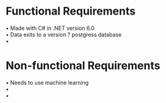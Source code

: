 # Functional Requirements
  • Made with C# in .NET version 6.0 <br>
  • Data exits to a version ? postgress database <br>
  • <br>
# Non-functional Requirements 
  • Needs to use machine learning <br>
  • <br>
  • <br>
